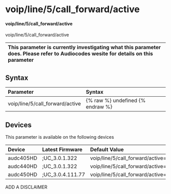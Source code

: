 ﻿---
description: voip/line/5/call_forward/active
search: false
---

# voip/line/5/call_forward/active

#### voip/line/5/call_forward/active

voip/line/5/call_forward/active


| This parameter is currently investigating what this parameter does. Please refer to Audiocodes wesite for details on this parameter | 
| :--- |

## Syntax
| Parameter | Syntax |
| :--- | :--- |
|voip/line/5/call_forward/active | {% raw %} undefined {% endraw %}|

## Devices
This parameter is available on the following devices

| Device | Latest Firmware | Default Value |
|:---|:---|:---|
| audc405HD | ;UC_3.0.1.322 | voip/line/5/call_forward/active=0 
| audc440HD | ;UC_3.0.1.322 | voip/line/5/call_forward/active=0 
| audc450HD | ;UC_3.0.4.111.77 | voip/line/5/call_forward/active=0 

ADD A DISCLAIMER

